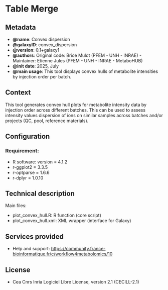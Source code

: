 # Table Merge

Metadata
-----------

 * **@name**: Convex dispersion
 * **@galaxyID**: convex_dispersion
 * **@version**: 0.1+galaxy1
 * **@authors**: Original code: Brice Mulot (PFEM - UNH - INRAE) - Maintainer: Etienne Jules (PFEM - UNH - INRAE - MetaboHUB)
 * **@init date**: 2025, July
 * **@main usage**: This tool displays convex hulls of metabolite intensities by injection order per batch.

 
Context
-----------

This tool generates convex hull plots for metabolite intensity data by injection order across different batches. This can be used to assess intensity values dispersion of ions on similar samples across batches and/or projects (QC, pool, reference materials).
 
Configuration
-----------

### Requirement:
 * R software: version = 4.1.2
 * r-ggplot2 = 3.3.5
 * r-optparse = 1.6.6
 * r-dplyr = 1.0.10

Technical description
-----------

Main files:

- plot_convex_hull.R: R function (core script)
- plot_convex_hull.xml: XML wrapper (interface for Galaxy)


Services provided
-----------

 * Help and support: https://community.france-bioinformatique.fr/c/workflow4metabolomics/10
                     


License
-----------

 * Cea Cnrs Inria Logiciel Libre License, version 2.1 (CECILL-2.1)



